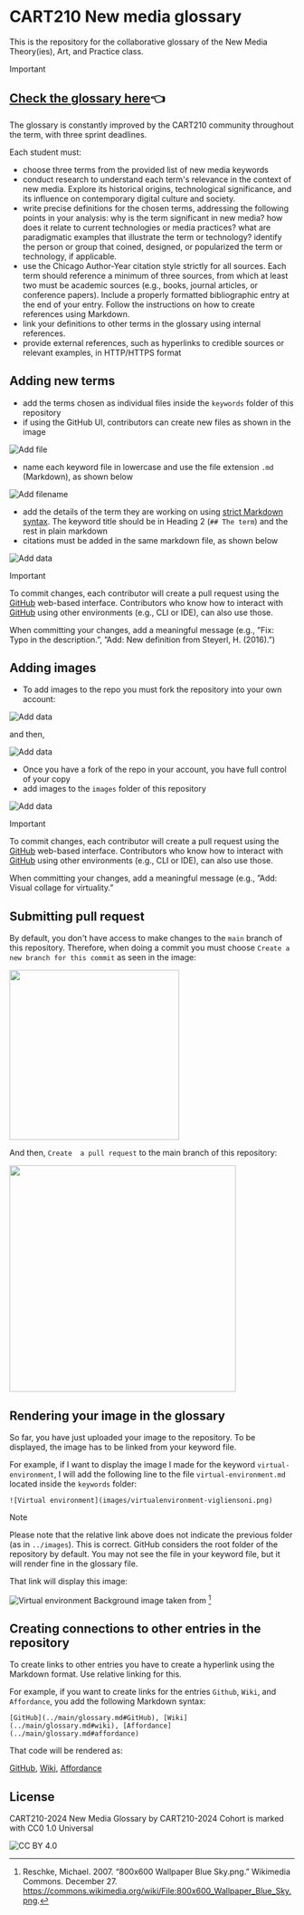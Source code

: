 # CART210 New media glossary
This is the repository for the collaborative glossary of the New Media Theory(ies), Art, and Practice class.

>[!IMPORTANT]
> ## [Check the glossary here](./glossary.md):point_left:

The glossary is constantly improved by the CART210 community throughout the term, with three sprint deadlines.






Each student must:

- choose three terms from the provided list of new media keywords
- conduct research to understand each term's relevance in the context of new media. Explore its historical origins, technological significance, and its influence on contemporary digital culture and society.
- write precise definitions for the chosen terms, addressing the following points in your analysis: why is the term significant in new media? how does it relate to current technologies or media practices? what are paradigmatic examples that illustrate the term or technology? identify the person or group that coined, designed, or popularized the term or technology, if applicable.
- use the Chicago Author-Year citation style strictly for all sources. Each term should reference a minimum of three sources, from which at least two must be academic sources (e.g., books, journal articles, or conference papers).
Include a properly formatted bibliographic entry at the end of your entry. Follow the instructions on how to create references using Markdown.
- link your definitions to other terms in the glossary using internal references.
- provide external references, such as hyperlinks to credible sources or relevant examples, in HTTP/HTTPS format

## Adding new terms

- add the terms chosen as individual files inside the `keywords` folder of this repository
- if using the GitHub UI, contributors can create new files as shown in the image

![Add file](images/01-add-file.png)

- name each keyword file in lowercase and use the file extension `.md` (Markdown), as shown below

![Add filename](images/02-name-file.png)

- add the details of the term they are working on using [strict Markdown syntax](https://docs.github.com/en/get-started/writing-on-github/getting-started-with-writing-and-formatting-on-github/basic-writing-and-formatting-syntax). The keyword title should be in Heading 2 (`## The term`) and the rest in plain markdown
- citations must be added in the same markdown file, as shown below

![Add data](images/03-add-data.png)

>[!IMPORTANT]
> To commit changes, each contributor will create a pull request using the [GitHub](../main/glossary.md#GitHub) web-based interface. Contributors who know how to interact with [GitHub](../main/glossary.md#GitHub) using other environments (e.g., CLI or IDE), can also use those.

When committing your changes, add a meaningful message (e.g., ”Fix: Typo in the description.”, ”Add: New definition from Steyerl, H. (2016).”)

## Adding images

- To add images to the repo you must fork the repository into your own account:

![Add data](images/07-fork-repo-1.png)

and then, 

![Add data](images/07-fork-repo-2.png)

- Once you have a fork of the repo in your account, you have full control of your copy
- add images to the `images` folder of this repository

![Add data](images/04-upload-files.png)

>[!IMPORTANT]
> To commit changes, each contributor will create a pull request using the [GitHub](../main/glossary.md#GitHub) web-based interface. Contributors who know how to interact with [GitHub](../main/glossary.md#GitHub) using other environments (e.g., CLI or IDE), can also use those.

When committing your changes, add a meaningful message (e.g., ”Add: Visual collage for virtuality.”

## Submitting pull request

By default, you don't have access to make changes to the `main` branch of this repository. Therefore, when doing a commit you must choose `Create a new branch for this commit` as seen in the image:


<img src="./images/05-create-new-branch.png" width="300">


And then, `Create  a pull request` to the main branch of this repository:

<img src="./images/06-create-pull-request.png" width="400">


## Rendering your image in the glossary

So far, you have just uploaded your image to the repository. To be displayed, the image has to be linked from your keyword file.

For example, if I want to display the image I made for the keyword `virtual-environment`, I will add the following line to the file `virtual-environment.md` located inside the `keywords` folder:

```![Virtual environment](images/virtualenvironment-vigliensoni.png)```

> [!NOTE]  
> Please note that the relative link above does not indicate the previous folder (as in `../images`). This is correct. GitHub considers the root folder of the repository by default. You may not see the file in your keyword file, but it will render fine in the glossary file.


That link will display this image:

![Virtual environment](images/virtualenvironment-vigliensoni.png)
Background image taken from [^reschke07wallpaper]

[^reschke07wallpaper]: Reschke, Michael. 2007. “800x600 Wallpaper Blue Sky.png.” Wikimedia Commons. December 27. https://commons.wikimedia.org/wiki/File:800x600_Wallpaper_Blue_Sky.png.


## Creating connections to other entries in the repository

To create links to other entries you have to create a hyperlink using the Markdown format. Use relative linking for this. 

For example, if you want to create links for the entries `Github`, `Wiki`, and `Affordance`, you add the following Markdown syntax:

```
[GitHub](../main/glossary.md#GitHub), [Wiki](../main/glossary.md#wiki), [Affordance](../main/glossary.md#affordance)
```

That code will be rendered as:

[GitHub](../main/glossary.md#GitHub), [Wiki](../main/glossary.md#wiki), [Affordance](../main/glossary.md#affordance)


## License

 CART210-2024 New Media Glossary by CART210-2024 Cohort is marked with CC0 1.0 Universal 


 ![CC BY 4.0][cc-publicdomain]

[cc-publicdomain]: https://mirrors.creativecommons.org/presskit/buttons/88x31/svg/cc-zero.svg

